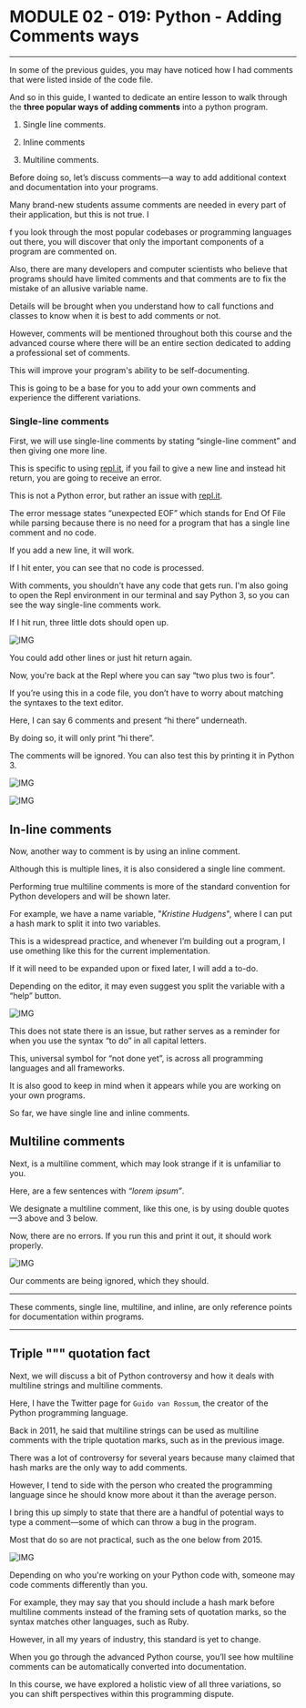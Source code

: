 # MODULE 02 - 019: Python - Adding Comments ways

*** 

In some of the previous guides, you may have noticed how I had comments 
that were listed inside of the code file.   

And so in this guide, I wanted to dedicate an entire lesson to walk through the **three popular ways of adding comments** into a python program.

1. Single line comments.

2. Inline comments

3. Multiline comments.

Before doing so, let’s discuss comments—a way to add additional context and documentation into your programs.   

Many brand-new students assume comments are needed in every part of their application, but this is not true. I  

f you look through the most popular codebases or programming languages out there, you will discover that only the important components of a program are commented on.   

Also, there are many developers and computer scientists who believe that programs should have limited comments and that comments are to fix the mistake of an 
allusive variable name.  

Details will be brought when you understand how to call functions and  classes to know when it is best to add comments or not.   

However, comments will be mentioned throughout both this course and the advanced 
course where there will be an entire section dedicated to adding a professional set of comments.   

This will improve your program's ability to be self-documenting.

This is going to be a base for you to add your own comments and experience the different variations.   

### Single-line comments

First, we will use single-line comments by stating “single-line comment” and then giving one more line.


 This is specific to using [repl.it](https://repl.it/), if you fail to give a new line and instead hit return, you are going to receive an error.   

This is not a Python error, but rather an issue with [repl.it](https://repl.it/).  


 The error message states “unexpected EOF” which stands for End Of File while parsing because there is no need for a program that has a single line comment and no code.

If you add a new line, it will work.   

If I hit enter, you can see that no code is processed.  

With comments, you shouldn't have any code that gets run. I'm also going to open the Repl environment in our terminal and say Python 3, so you can see the way single-line comments work.   

If I  hit run, three little dots should open up.

![IMG](./02-019_IMG1.png)

You could add other lines or just hit return again.   

Now, you're back at the Repl where you can say “two plus two is four”.   

If you’re using this in a code file, you don’t have to worry about matching the syntaxes to the text editor.   

Here, I can say 6 comments and present “hi there” underneath.  

 By doing so, it will only print “hi there”.   

The comments will be ignored. You can also test this by printing it in Python 3. 

![IMG](./02-019_IMG2.png)

![IMG](./02-019_IMG3.png)



## In-line comments

Now, another way to comment is by using an inline comment.   

Although this is multiple lines, it is also considered a single line comment.  


Performing true multiline comments is more of the standard convention for Python developers and will be shown later.  

For example, we have a name variable, "*Kristine Hudgens*", where I can put a hash mark to split it into two variables.   

This is a widespread practice, and whenever I’m building out a program, I use omething like this for the current implementation.  

 If it will need to be expanded upon  or fixed later, I will add a to-do.   

Depending on the editor, it may even suggest you split the variable with a “help” button.  

![IMG](./02-019_IMG4.png)

This does not state there is an issue, but rather serves as a reminder for when you use the syntax “to do” in all capital letters.   


This, universal symbol for “not done yet”, is across all programming languages and all frameworks.   

It is also good to keep in mind when it appears while you are working on your own programs.  

So far, we have single line and inline comments. 

## Multiline comments

Next, is a multiline  comment, which may look strange if it is unfamiliar to you.  

Here, are a few sentences with *“lorem ipsum”*.  

 We designate a multiline comment, like this one, is by using double quotes—3 above and 3 below.  

 Now, there are no errors. If you run this and print it out, it should work properly.  

![IMG](./02-019_IMG5.png)

Our comments are being ignored, which they should.   

***

These comments, single line, multiline, and inline, are only reference points for documentation within programs.

***

## Triple """ quotation fact

Next, we will discuss a bit of Python controversy and how it deals with multiline strings and multiline comments.

Here, I have the Twitter page for `Guido van Rossum`, the creator of the Python programming language.   

Back in 2011, he said that multiline strings can be used as multiline comments with the triple quotation marks, such as in the previous image.  

There was a lot of controversy for several years because many claimed  that hash marks are the only way to add comments.   

However, I tend to side with the person who created the programming language since he should know more about it than the average person.   

I bring this up simply to state that there are a handful of potential ways to type a 
comment—some of which can throw a bug in the program.  

 Most that do so are not practical, such as the one below from 2015.

![IMG](./02-019_IMG6.png)

Depending on who you're working on your Python code with, someone may code comments differently than you.   

For example, they may say that you should include a hash mark before multiline comments instead of the framing sets of quotation marks, so the syntax matches other languages, such as Ruby.

However, in all my years of industry, this standard is yet to change.  


 When you go through the advanced Python course, you’ll see how multiline comments can be automatically converted into documentation.   

In this course, we have explored a holistic view of all three variations, so you can shift perspectives within this programming dispute.




